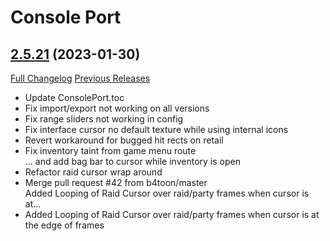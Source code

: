 # Console Port

## [2.5.21](https://github.com/seblindfors/ConsolePort/tree/2.5.21) (2023-01-30)
[Full Changelog](https://github.com/seblindfors/ConsolePort/compare/2.5.20...2.5.21) [Previous Releases](https://github.com/seblindfors/ConsolePort/releases)

- Update ConsolePort.toc  
- Fix import/export not working on all versions  
- Fix range sliders not working in config  
- Fix interface cursor no default texture while using internal icons  
- Revert workaround for bugged hit rects on retail  
- Fix inventory taint from game menu route  
    ... and add bag bar to cursor while inventory is open  
- Refactor raid cursor wrap around  
- Merge pull request #42 from b4toon/master  
    Added Looping of Raid Cursor over raid/party frames when cursor is at…  
- Added Looping of Raid Cursor over raid/party frames when cursor is at the edge of frames  
